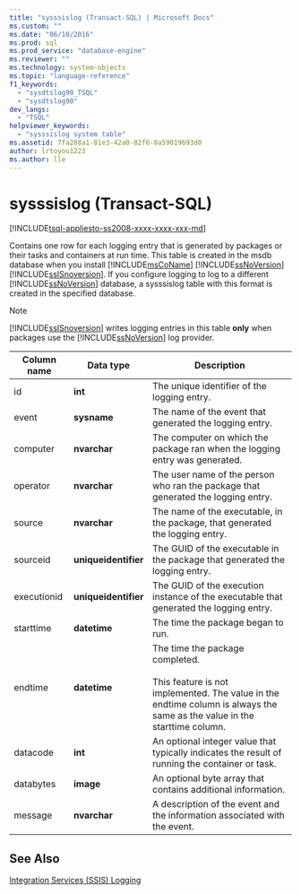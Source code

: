 ```yaml
---
title: "sysssislog (Transact-SQL) | Microsoft Docs"
ms.custom: ""
ms.date: "06/10/2016"
ms.prod: sql
ms.prod_service: "database-engine"
ms.reviewer: ""
ms.technology: system-objects
ms.topic: "language-reference"
f1_keywords: 
  - "sysdtslog90_TSQL"
  - "sysdtslog90"
dev_langs: 
  - "TSQL"
helpviewer_keywords: 
  - "sysssislog system table"
ms.assetid: 7fa288a1-81e3-42a0-82f6-8a59019693d0
author: lrtoyou1223
ms.author: lle
---
```

# sysssislog (Transact-SQL)
[!INCLUDE[tsql-appliesto-ss2008-xxxx-xxxx-xxx-md](../../includes/tsql-appliesto-ss2008-xxxx-xxxx-xxx-md.md)]

  Contains one row for each logging entry that is generated by packages or their tasks and containers at run time. This table is created in the msdb database when you install [!INCLUDE[msCoName](../../includes/msconame-md.md)] [!INCLUDE[ssNoVersion](../../includes/ssnoversion-md.md)] [!INCLUDE[ssISnoversion](../../includes/ssisnoversion-md.md)]. If you configure logging to log to a different [!INCLUDE[ssNoVersion](../../includes/ssnoversion-md.md)] database, a sysssislog table with this format is created in the specified database.  
  
> [!NOTE]  
>  [!INCLUDE[ssISnoversion](../../includes/ssisnoversion-md.md)] writes logging entries in this table **only** when packages use the [!INCLUDE[ssNoVersion](../../includes/ssnoversion-md.md)] log provider.  
  
  
|Column name|Data type|Description|  
|-----------------|---------------|-----------------|  
|id|**int**|The unique identifier of the logging entry.|  
|event|**sysname**|The name of the event that generated the logging entry.|  
|computer|**nvarchar**|The computer on which the package ran when the logging entry was generated.|  
|operator|**nvarchar**|The user name of the person who ran the package that generated the logging entry.|  
|source|**nvarchar**|The name of the executable, in the package, that generated the logging entry.|  
|sourceid|**uniqueidentifier**|The GUID of the executable in the package that generated the logging entry.|  
|executionid|**uniqueidentifier**|The GUID of the execution instance of the executable that generated the logging entry.|  
|starttime|**datetime**|The time the package began to run.|  
|endtime|**datetime**|The time the package completed.<br /><br /> This feature is not implemented. The value in the endtime column is always the same as the value in the starttime column.|  
|datacode|**int**|An optional integer value that typically indicates the result of running the container or task.|  
|databytes|**image**|An optional byte array that contains additional information.|  
|message|**nvarchar**|A description of the event and the information associated with the event.|  
  
## See Also  
 [Integration Services &#40;SSIS&#41; Logging](../../integration-services/performance/integration-services-ssis-logging.md)   
  
  
